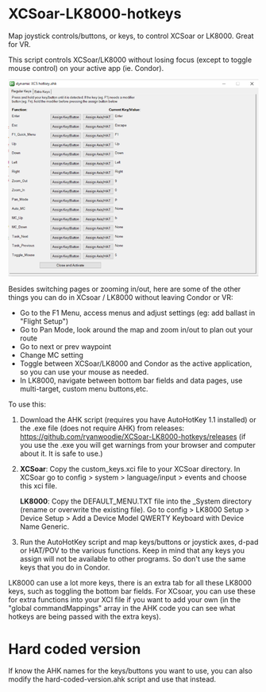 # XCSoar-LK8000-hotkeys
Map joystick controls/buttons, or keys, to control XCSoar or LK8000. Great for VR.

This script controls XCSoar/LK8000 without losing focus (except to toggle mouse control) on your active app (ie. Condor).

![Screen Image](screen.png)

Besides switching pages or zooming in/out, here are some of the other things you can do in XCsoar / LK8000 without leaving Condor or VR:
- Go to the F1 Menu, access menus and adjust settings (eg: add ballast in "Flight Setup")
- Go to Pan Mode, look around the map and zoom in/out to plan out your route
- Go to next or prev waypoint
- Change MC setting
- Toggle between XCSoar/LK8000 and Condor as the active application, so you can use your mouse as needed.
- In LK8000, navigate between bottom bar fields and data pages, use multi-target, custom menu buttons,etc.


To use this:
1. Download the AHK script (requires you have AutoHotKey 1.1 installed) or the .exe file (does not require AHK) from releases: https://github.com/ryanwoodie/XCSoar-LK8000-hotkeys/releases (if you use the .exe you will get warnings from your browser and computer about it. It is safe to use.)
2. **XCSoar**: Copy the custom_keys.xci file to your XCSoar directory. In XCSoar go to config > system > language/input > events and choose this xci file.

   **LK8000**: Copy the DEFAULT_MENU.TXT file into the _System directory (rename or overwrite the existing file). Go to config > LK8000 Setup > Device Setup > Add a Device Model QWERTY Keyboard with Device Name Generic.
3. Run the AutoHotKey script and map keys/buttons or joystick axes, d-pad or HAT/POV to the various functions. Keep in mind that any keys you assign will not be available to other programs. So don't use the same keys that you do in Condor.


LK8000 can use a lot more keys, there is an extra tab for all these LK8000 keys, such as toggling the bottom bar fields. For XCsoar, you can use these for extra functions into your XCI file if you want to add your own (in the "global commandMappings" array in the AHK code you can see what hotkeys are being passed with the extra keys).

# Hard coded version
If know the AHK names for the keys/buttons you want to use, you can also modify the hard-coded-version.ahk script and use that instead.
